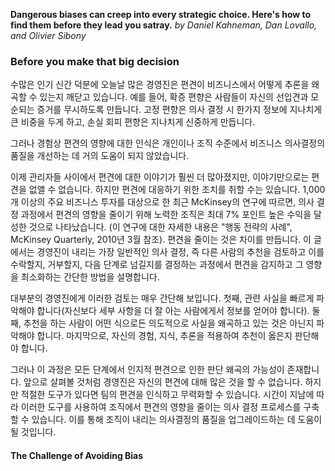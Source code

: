 **Dangerous biases can creep into every strategic choice. Here's how to find them before they lead you satray.** *by Daniel Kahneman, Dan Lovallo, and Olivier Sibony* 

### Before you make that big decision

수많은 인기 신간 덕분에 오늘날 많은 경영진은 편견이 비즈니스에서 어떻게 추론을 왜곡할 수 있는지 깨닫고 있습니다. 예를 들어, 확증 편향은 사람들이 자신의 선입견과 모순되는 증거를 무시하도록 만듭니다. 고정 편향은 의사 결정 시 한가지 정보에 지나치게 큰 비중을 두게 하고, 손실 회피 편향은 지나치게 신중하게 만듭니다.

그러나 경험상 편견의 영향에 대한 인식은 개인이나 조직 수준에서 비즈니스 의사결정의 품질을 개선하는 데 거의 도움이 되지 않았습니다.

이제 관리자들 사이에서 편견에 대한 이야기가 훨씬 더 많아졌지만, 이야기만으로는 편견을 없앨 수 없습니다. 하지만 편견에 대응하기 위한 조치를 취할 수는 있습니다. 1,000개 이상의 주요 비즈니스 투자를 대상으로 한 최근 McKinsey의 연구에 따르면, 의사 결정 과정에서 편견의 영향을 줄이기 위해 노력한 조직은 최대 7% 포인트 높은 수익을 달성한 것으로 나타났습니다. (이 연구에 대한 자세한 내용은 "행동 전략의 사례", McKinsey Quarterly, 2010년 3월 참조). 편견을 줄이는 것은 차이를 만듭니다. 이 글에서는 경영진이 내리는 가장 일반적인 의사 결정, 즉 다른 사람의 추천을 검토하고 이를 수락할지, 거부할지, 다음 단계로 넘길지를 결정하는 과정에서 편견을 감지하고 그 영향을 최소화하는 간단한 방법을 설명합니다.

대부분의 경영진에게 이러한 검토는 매우 간단해 보입니다. 첫째, 관련 사실을 빠르게 파악해야 합니다(자신보다 세부 사항을 더 잘 아는 사람에게서 정보를 얻어야 합니다). 둘째, 추천을 하는 사람이 어떤 식으로든 의도적으로 사실을 왜곡하고 있는 것은 아닌지 파악해야 합니다. 마지막으로, 자신의 경험, 지식, 추론을 적용하여 추천이 옳은지 판단해야 합니다.

그러나 이 과정은 모든 단계에서 인지적 편견으로 인한 판단 왜곡의 가능성이 존재합니다. 앞으로 살펴볼 것처럼 경영진은 자신의 편견에 대해 많은 것을 할 수 없습니다. 하지만 적절한 도구가 있다면 팀의 편견을 인식하고 무력화할 수 있습니다. 시간이 지남에 따라 이러한 도구를 사용하여 조직에서 편견의 영향을 줄이는 의사 결정 프로세스를 구축할 수 있습니다. 이를 통해 조직이 내리는 의사결정의 품질을 업그레이드하는 데 도움이 될 것입니다.

#### The Challenge of Avoiding Bias

